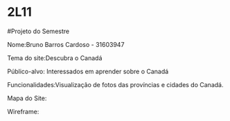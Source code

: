 # 2L11

#Projeto do Semestre

Nome:Bruno Barros Cardoso - 31603947

Tema do site:Descubra o Canadá

Público-alvo: Interessados em aprender sobre o Canadá

Funcionalidades:Visualização de fotos das províncias e cidades do Canadá.

Mapa do Site:

Wireframe:
